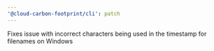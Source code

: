 ```yaml
---
'@cloud-carbon-footprint/cli': patch
---
```


Fixes issue with incorrect characters being used in the timestamp for filenames on Windows
